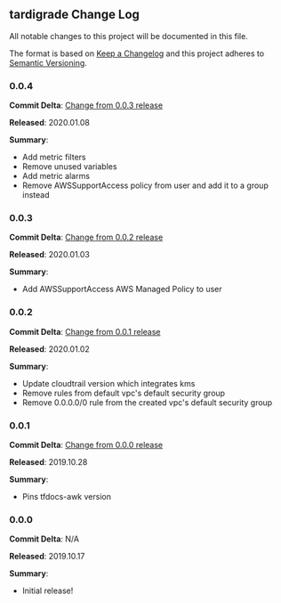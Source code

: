 ## tardigrade Change Log

All notable changes to this project will be documented in this file.

The format is based on [Keep a Changelog](http://keepachangelog.com/) and this project adheres to [Semantic Versioning](http://semver.org/).

### 0.0.4

**Commit Delta**: [Change from 0.0.3 release](https://github.com/plus3it/tardigrade/compare/0.0.3...0.0.4)

**Released**: 2020.01.08

**Summary**:

*   Add metric filters
*   Remove unused variables
*   Add metric alarms
*   Remove AWSSupportAccess policy from user and add it to a group instead

### 0.0.3

**Commit Delta**: [Change from 0.0.2 release](https://github.com/plus3it/tardigrade/compare/0.0.2...0.0.3)

**Released**: 2020.01.03

**Summary**:

*   Add AWSSupportAccess AWS Managed Policy to user

### 0.0.2

**Commit Delta**: [Change from 0.0.1 release](https://github.com/plus3it/tardigrade/compare/0.0.1...0.0.2)

**Released**: 2020.01.02

**Summary**:

*   Update cloudtrail version which integrates kms
*   Remove rules from default vpc's default security group
*   Remove 0.0.0.0/0 rule from the created vpc's default security group

### 0.0.1

**Commit Delta**: [Change from 0.0.0 release](https://github.com/plus3it/tardigrade/compare/0.0.0...0.0.1)

**Released**: 2019.10.28

**Summary**:

*   Pins tfdocs-awk version

### 0.0.0

**Commit Delta**: N/A

**Released**: 2019.10.17

**Summary**:

*   Initial release!
